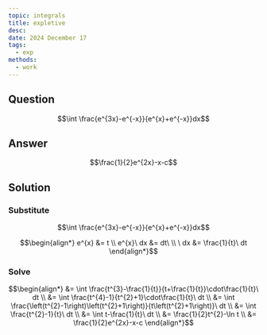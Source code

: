 ```yaml
---
topic: integrals
title: expletive
desc: 
date: 2024 December 17
tags:
  - exp
methods:
  - work
---
```



## Question
```math
\int \frac{e^{3x}-e^{-x}}{e^{x}+e^{-x}}dx
```


## Answer
```math
\frac{1}{2}e^{2x}-x-c
```


## Solution

### Substitute
```math
\int \frac{e^{3x}-e^{-x}}{e^{x}+e^{-x}}dx
```

```math
\begin{align*}
  e^{x} &= t
  \\ e^{x}\ dx &= dt\
  \\ \ dx &= \frac{1}{t}\ dt
\end{align*}
```


### Solve
```math
\begin{align*}
  &= \int \frac{t^{3}-\frac{1}{t}}{t+\frac{1}{t}}\cdot\frac{1}{t}\ dt
  \\ &= \int \frac{t^{4}-1}{t^{2}+1}\cdot\frac{1}{t}\ dt
  \\ &= \int \frac{\left(t^{2}-1\right)\left(t^{2}+1\right)}{t\left(t^{2}+1\right)}\ dt
  \\ &= \int \frac{t^{2}-1}{t}\ dt
  \\ &= \int t-\frac{1}{t}\ dt
  \\ &= \frac{1}{2}t^{2}-\ln t
  \\ &= \frac{1}{2}e^{2x}-x-c
\end{align*}
```
